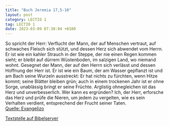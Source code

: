 ```yaml
---
title: "Buch Jeremia 17,5-10"
layout: post
category: LECTIO 1
tag: LECTIO 1
date: 2023-03-09 07:30:04 +0100
---
```

So spricht der Herr: Verflucht der Mann, der auf Menschen vertraut, auf schwaches Fleisch sich stützt, und dessen Herz sich abwendet vom Herrn.
Er ist wie ein kahler Strauch in der Steppe, der nie einen Regen kommen sieht; er bleibt auf dürrem Wüstenboden, im salzigen Land, wo niemand wohnt.<!--more-->
Gesegnet der Mann, der auf den Herrn sich verlässt und dessen Hoffnung der Herr ist.
Er ist wie ein Baum, der am Wasser gepflanzt ist und am Bach seine Wurzeln ausstreckt: Er hat nichts zu fürchten, wenn Hitze kommt; seine Blätter bleiben grün; auch in einem trockenen Jahr ist er ohne Sorge, unablässig bringt er seine Früchte.
Arglistig ohnegleichen ist das Herz und unverbesserlich. Wer kann es ergründen?
Ich, der Herr, erforsche das Herz und prüfe die Nieren, um jedem zu vergelten, wie es sein Verhalten verdient, entsprechend der Frucht seiner Taten.<br>
[Quelle: Evangelizo](https://evangeliumtagfuertag.org/DE/gospel)

[Textstelle auf Bibelserver](https://www.bibleserver.com/EU/Jeremia17,5-10)
